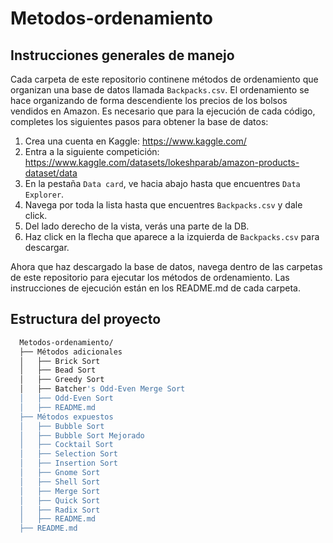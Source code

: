 # Metodos-ordenamiento

## Instrucciones generales de manejo

Cada carpeta de este repositorio continene métodos de ordenamiento que organizan una base de datos llamada `Backpacks.csv`. El ordenamiento se hace organizando de forma descendiente los precios de los bolsos vendidos en Amazon. Es necesario que para la ejecución de cada código, completes los siguientes pasos para obtener la base de datos:

1. Crea una cuenta en Kaggle: https://www.kaggle.com/
2. Entra a la siguiente competición: https://www.kaggle.com/datasets/lokeshparab/amazon-products-dataset/data
3. En la pestaña `Data card`, ve hacia abajo hasta que encuentres `Data Explorer`.
4. Navega por toda la lista hasta que encuentres `Backpacks.csv` y dale click.
5. Del lado derecho de la vista, verás una parte de la DB.
6. Haz click en la flecha que aparece a la izquierda de `Backpacks.csv` para descargar.

Ahora que haz descargado la base de datos, navega dentro de las carpetas de este repositorio para ejecutar los métodos de ordenamiento. Las instrucciones de ejecución están en los README.md de cada carpeta.

## Estructura del proyecto
```bash
  Metodos-ordenamiento/
  ├── Métodos adicionales
  │   ├── Brick Sort
  │   ├── Bead Sort
  │   ├── Greedy Sort
  │   ├── Batcher's Odd-Even Merge Sort
  │   ├── Odd-Even Sort
  │   ├── README.md
  ├── Métodos expuestos
  │   ├── Bubble Sort
  │   ├── Bubble Sort Mejorado
  │   ├── Cocktail Sort
  │   ├── Selection Sort
  │   ├── Insertion Sort
  │   ├── Gnome Sort
  │   ├── Shell Sort
  │   ├── Merge Sort
  │   ├── Quick Sort
  │   ├── Radix Sort
  │   ├── README.md
  ├── README.md
```
